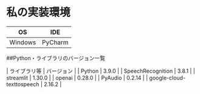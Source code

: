 # 私の実装環境

| OS | IDE |
| --- | --- |
| Windows | PyCharm |
##Python・ライブラリのバージョン一覧

| ライブラリ等 | バージョン |
| Python | 3.9.0 |
| SpeechRecognition | 3.8.1 |
| streamlit | 1.30.0 |
| openai | 0.28.0 |
| PyAudio | 0.2.14 |
| google-cloud-texttospeech | 2.16.2 |
